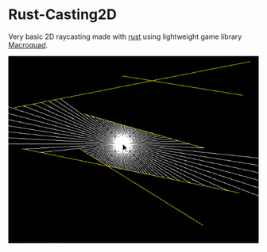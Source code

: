 # Rust-Casting2D

Very basic 2D raycasting made with [rust](https://www.rust-lang.org/) using lightweight game library [Macroquad](https://macroquad.rs/).

![](about/rust-casting2d-preview.gif)
